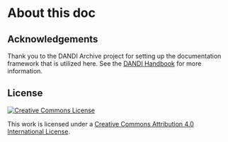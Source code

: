 # About this doc

## Acknowledgements

Thank you to the DANDI Archive project for setting up the documentation framework that is utilized here.  See the [DANDI Handbook](https://www.dandiarchive.org/handbook/) for more information.

## License

<a rel="license" href="http://creativecommons.org/licenses/by/4.0/"><img alt="Creative Commons License" style="border-width:0" src="https://i.creativecommons.org/l/by/4.0/88x31.png" /></a>

This work is licensed under a [Creative Commons Attribution 4.0 International License](http://creativecommons.org/licenses/by/4.0/).


